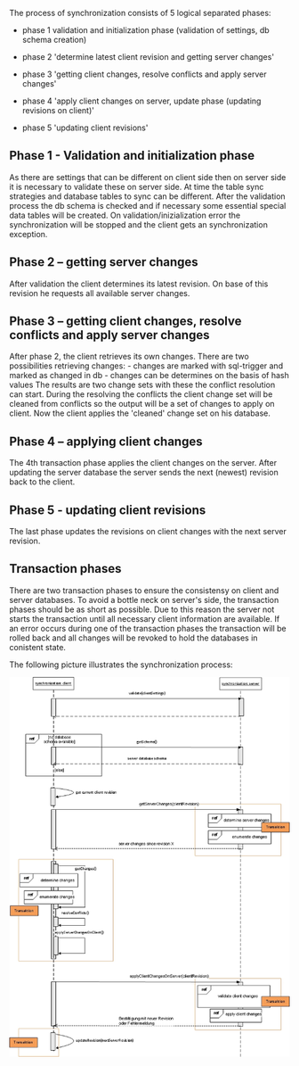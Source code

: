 The process of synchronization consists of 5 logical separated phases:

- phase 1 validation and initialization phase (validation of settings, db schema creation)

- phase 2 'determine latest client revision and getting server changes'

- phase 3 'getting client changes, resolve conflicts and apply server changes'

- phase 4 'apply client changes on server, update phase (updating revisions on client)'

- phase 5 'updating client revisions'

Phase 1 - Validation and initialization phase
---------------------------------------------

As there are settings that can be different on client side then on server side it is necessary to validate these on server side. At time the table sync strategies and database tables to sync can be different. After the validation process the db schema is checked and if necessary some essential special data tables will be created. On validation/inizialization error the synchronization will be stopped and the client gets an synchronization exception.

Phase 2 – getting server changes
--------------------------------

After validation the client determines its latest revision. On base of this revision he requests all available server changes.

Phase 3 – getting client changes, resolve conflicts and apply server changes
----------------------------------------------------------------------------

After phase 2, the client retrieves its own changes. There are two possibilities retrieving changes: - changes are marked with sql-trigger and marked as changed in db - changes can be determines on the basis of hash values The results are two change sets with these the conflict resolution can start. During the resolving the conflicts the client change set will be cleaned from conflicts so the output will be a set of changes to apply on client. Now the client applies the 'cleaned' change set on his database.

Phase 4 – applying client changes
---------------------------------

The 4th transaction phase applies the client changes on the server. After updating the server database the server sends the next (newest) revision back to the client.

Phase 5 - updating client revisions
-----------------------------------

The last phase updates the revisions on client changes with the next server revision.

Transaction phases
------------------

There are two transaction phases to ensure the consistensy on client and server databases. To avoid a bottle neck on server's side, the transaction phases should be as short as possible. Due to this reason the server not starts the transaction until all necessary client information are available. If an error occurs during one of the transaction phases the transaction will be rolled back and all changes will be revoked to hold the databases in conistent state.

The following picture illustrates the synchronization process:

![synchronization](synchronization.jpg "Synchronization process")
